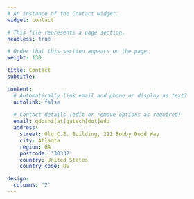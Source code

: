 ```yaml
---
# An instance of the Contact widget.
widget: contact

# This file represents a page section.
headless: true

# Order that this section appears on the page.
weight: 130

title: Contact
subtitle:

content:
  # Automatically link email and phone or display as text?
  autolink: false
  
  # Contact details (edit or remove options as required)
  email: gdoshi[at]gatech[dot]edu
  address: 
    street: Old C.E. Building, 221 Bobby Dodd Way
    city: Atlanta
    region: GA
    postcode: '30332'
    country: United States
    country_code: US

design:
  columns: '2'
---
```

